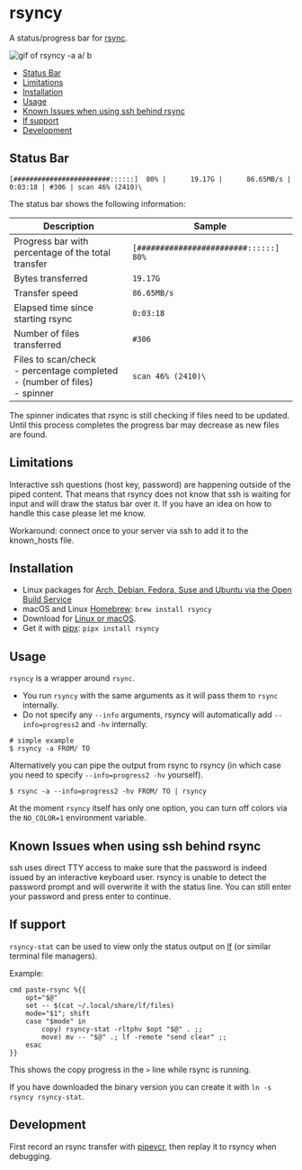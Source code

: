 
# rsyncy

A status/progress bar for [rsync](https://github.com/WayneD/rsync).

![gif of rsyncy -a a/ b](https://raw.githubusercontent.com/laktak/rsyncy/readme/readme/demo-y.gif "rsyncy -a a/ b")


- [Status Bar](#status-bar)
- [Limitations](#limitations)
- [Installation](#installation)
- [Usage](#usage)
- [Known Issues when using ssh behind rsync](#known-issues-when-using-ssh-behind-rsync)
- [lf support](#lf-support)
- [Development](#development)


## Status Bar

```
[########################::::::]  80% |      19.17G |      86.65MB/s | 0:03:18 | #306 | scan 46% (2410)\
```

The status bar shows the following information:

Description | Sample
--- | ---
Progress bar with percentage of the total transfer | `[########################::::::]  80%`
Bytes transferred | `19.17G`
Transfer speed | `86.65MB/s`
Elapsed time since starting rsync | `0:03:18`
Number of files transferred | `#306`
Files to scan/check<br>- percentage completed<br>- (number of files)<br>- spinner | `scan 46% (2410)\`

The spinner indicates that rsync is still checking if files need to be updated. Until this process completes the progress bar may decrease as new files are found.


## Limitations

Interactive ssh questions (host key, password) are happening outside of the piped content. That means that rsyncy does not know that ssh is waiting for input and will draw the status bar over it. If you have an idea on how to handle this case please let me know.

Workaround: connect once to your server via ssh to add it to the known_hosts file.


## Installation

- Linux packages for [Arch, Debian, Fedora, Suse and Ubuntu via the Open Build Service](https://software.opensuse.org//download.html?project=home%3Alaktak&package=rsyncy)
- macOS and Linux [Homebrew](https://formulae.brew.sh/formula/rsyncy): `brew install rsyncy`
- Download for [Linux or macOS](https://github.com/laktak/rsyncy/releases).
- Get it with [pipx](https://pipx.pypa.io/latest/installation/): `pipx install rsyncy`


## Usage

`rsyncy` is a wrapper around `rsync`.

- You run `rsyncy` with the same arguments as it will pass them to `rsync` internally.
- Do not specify any `--info` arguments, rsyncy will automatically add `--info=progress2` and `-hv` internally.

```
# simple example
$ rsyncy -a FROM/ TO
```

Alternatively you can pipe the output from rsync to rsyncy (in which case you need to specify `--info=progress2 -hv` yourself).

```
$ rsync -a --info=progress2 -hv FROM/ TO | rsyncy
```

At the moment `rsyncy` itself has only one option, you can turn off colors via the `NO_COLOR=1` environment variable.


## Known Issues when using ssh behind rsync

ssh uses direct TTY access to make sure that the password is indeed issued by an interactive keyboard user. rsyncy is unable to detect the password prompt and will overwrite it with the status line. You can still enter your password and press enter to continue.


## lf support

`rsyncy-stat` can be used to view only the status output on [lf](https://github.com/gokcehan/lf) (or similar terminal file managers).

Example:

```
cmd paste-rsync %{{
    opt="$@"
    set -- $(cat ~/.local/share/lf/files)
    mode="$1"; shift
    case "$mode" in
        copy) rsyncy-stat -rltphv $opt "$@" . ;;
        move) mv -- "$@" .; lf -remote "send clear" ;;
    esac
}}
```

This shows the copy progress in the `>` line while rsync is running.

If you have downloaded the binary version you can create it with `ln -s rsyncy rsyncy-stat`.


## Development

First record an rsync transfer with [pipevcr](https://github.com/laktak/pipevcr), then replay it to rsyncy when debugging.

